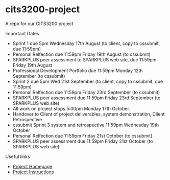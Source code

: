 # cits3200-project
A repo for our CITS3200 project

Important Dates
 - Sprint 1 due 5pm Wednesday 17th August (to client, copy to cssubmit, due 11:59pm)
 - Personal Relfection due 11:59pm Friday 19th August (to cssubmit)
 - SPARKPLUS peer assessment to SPARKPLUS web site, due 11:59pm Friday 19th August 
 - Professional Development Portfolio due 11:59pm Monday 12th September (to cssubmit)
 - Sprint 2 due 5pm Wed 21st September (to client, copy to cssubmit, due 11:59pm)
 - Personal Relfection due 11:59pm Friday 23rd September (to cssubmit)
 - SPARKPLUS peer assessment due 11:59pm Friday 23rd September (to SPARKPLUS web site)
 - All work on project stops 5:00pm Monday 17th October.
 - Handover to Client of project deliverables, system demonstration, Client Retrospective
 - cssubmit Sprint 3 system and retrospective 11:59pm Wednesday 19th October
 - Personal Relfection due 11:59pm Friday 21st October (to cssubmit)
 - SPARKPLUS peer assessment due 11:59pm Friday 21st October (to SPARKPLUS web site) 

Useful links
 - [Project Homepage](https://teaching.csse.uwa.edu.au/units/CITS3200/project.html)
 - [Project Instructions](https://teaching.csse.uwa.edu.au/units/CITS3200/project/instructions.html)
